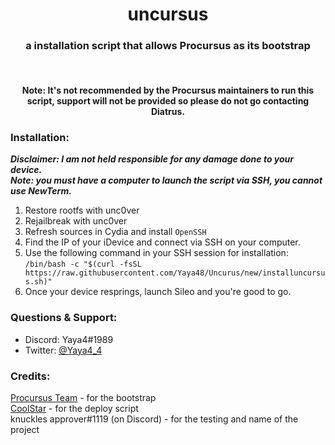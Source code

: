 <center>
  <h1 align="center">uncursus</h1>
  <h3 align="center">a installation script that allows Procursus as its bootstrap</h3>
  <br/>
  <h4 align="center">Note: It's not recommended by the Procursus maintainers to run this script, support will not be provided so please do not go contacting Diatrus.</h4>
</center>

### Installation:
***Disclaimer: I am not held responsible for any damage done to your device.***<br/>
***Note: you must have a computer to launch the script via SSH, you cannot use NewTerm.***<br/>
1) Restore rootfs with unc0ver<br/>
2) Rejailbreak with unc0ver<br/>
3) Refresh sources in Cydia and install `OpenSSH`<br/>
4) Find the IP of your iDevice and connect via SSH on your computer.<br/>
5) Use the following command in your SSH session for installation:<br/>
`/bin/bash -c "$(curl -fsSL https://raw.githubusercontent.com/Yaya48/Uncurus/new/installuncursus.sh)"`<br/>
6) Once your device resprings, launch Sileo and you're good to go.<br/>

### Questions & Support:
- Discord: Yaya4#1989
- Twitter: [@Yaya4_4](https://twitter.com/Yaya4_4)

### Credits:
[Procursus Team](https://github.com/ProcursusTeam/) - for the bootstrap<br/>
[CoolStar](https://github.com/coolstar/) - for the deploy script<br/>
knuckles approver#1119 (on Discord) - for the testing and name of the project<br/>

